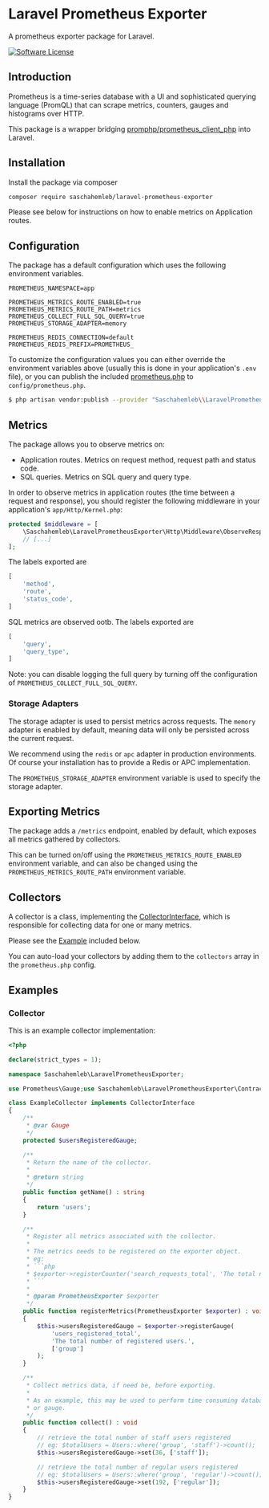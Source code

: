 # Laravel Prometheus Exporter

A prometheus exporter package for Laravel.

[![Software License](https://img.shields.io/badge/license-MIT-brightgreen.svg?style=flat-square)](LICENSE)

## Introduction

Prometheus is a time-series database with a UI and sophisticated querying language (PromQL) that can scrape metrics, counters, gauges and histograms over HTTP.

This package is a wrapper bridging [promphp/prometheus_client_php](https://github.com/promphp/prometheus_client_php) into Laravel.

## Installation

Install the package via composer
```bash
composer require saschahemleb/laravel-prometheus-exporter
```

Please see below for instructions on how to enable metrics on Application routes.

## Configuration

The package has a default configuration which uses the following environment variables.
```
PROMETHEUS_NAMESPACE=app

PROMETHEUS_METRICS_ROUTE_ENABLED=true
PROMETHEUS_METRICS_ROUTE_PATH=metrics
PROMETHEUS_COLLECT_FULL_SQL_QUERY=true
PROMETHEUS_STORAGE_ADAPTER=memory

PROMETHEUS_REDIS_CONNECTION=default
PROMETHEUS_REDIS_PREFIX=PROMETHEUS_
```

To customize the configuration values you can either override the environment variables above (usually this is done in your application's `.env` file), or you can publish the included [prometheus.php](config/prometheus.php)
to `config/prometheus.php`.
```bash
$ php artisan vendor:publish --provider "Saschahemleb\\LaravelPrometheusExporter\\PrometheusServiceProvider"
```

## Metrics

The package allows you to observe metrics on:

* Application routes. Metrics on request method, request path and status code.
* SQL queries. Metrics on SQL query and query type.

In order to observe metrics in application routes (the time between a request and response),
you should register the following middleware in your application's `app/Http/Kernel.php`:
```php
protected $middleware = [
    \Saschahemleb\LaravelPrometheusExporter\Http\Middleware\ObserveResponseTime::class,
    // [...]
];
```

The labels exported are

```php
[
    'method',
    'route',
    'status_code',
]
```

SQL metrics are observed ootb.
The labels exported are

```php
[
    'query',
    'query_type',
]
```

Note: you can disable logging the full query by turning off the configuration of `PROMETHEUS_COLLECT_FULL_SQL_QUERY`.

### Storage Adapters

The storage adapter is used to persist metrics across requests.  The `memory` adapter is enabled by default, meaning
data will only be persisted across the current request.

We recommend using the `redis` or `apc` adapter in production
environments. Of course your installation has to provide a Redis or APC implementation.

The `PROMETHEUS_STORAGE_ADAPTER` environment variable is used to specify the storage adapter.

## Exporting Metrics

The package adds a `/metrics` endpoint, enabled by default, which exposes all metrics gathered by collectors.

This can be turned on/off using the `PROMETHEUS_METRICS_ROUTE_ENABLED` environment variable,
and can also be changed using the `PROMETHEUS_METRICS_ROUTE_PATH` environment variable.

## Collectors

A collector is a class, implementing the [CollectorInterface](src/CollectorInterface.php), which is responsible for
collecting data for one or many metrics.

Please see the [Example](#Collector) included below.

You can auto-load your collectors by adding them to the `collectors` array in the `prometheus.php` config.

## Examples

### Collector

This is an example collector implementation:

```php
<?php

declare(strict_types = 1);

namespace Saschahemleb\LaravelPrometheusExporter;

use Prometheus\Gauge;use Saschahemleb\LaravelPrometheusExporter\Contracts\CollectorInterface;

class ExampleCollector implements CollectorInterface
{
    /**
     * @var Gauge
     */
    protected $usersRegisteredGauge;

    /**
     * Return the name of the collector.
     *
     * @return string
     */
    public function getName() : string
    {
        return 'users';
    }

    /**
     * Register all metrics associated with the collector.
     *
     * The metrics needs to be registered on the exporter object.
     * eg:
     * ```php
     * $exporter->registerCounter('search_requests_total', 'The total number of search requests.');
     * ```
     *
     * @param PrometheusExporter $exporter
     */
    public function registerMetrics(PrometheusExporter $exporter) : void
    {
        $this->usersRegisteredGauge = $exporter->registerGauge(
            'users_registered_total',
            'The total number of registered users.',
            ['group']
        );
    }

    /**
     * Collect metrics data, if need be, before exporting.
     *
     * As an example, this may be used to perform time consuming database queries and set the value of a counter
     * or gauge.
     */
    public function collect() : void
    {
        // retrieve the total number of staff users registered
        // eg: $totalUsers = Users::where('group', 'staff')->count();
        $this->usersRegisteredGauge->set(36, ['staff']);

        // retrieve the total number of regular users registered
        // eg: $totalUsers = Users::where('group', 'regular')->count();
        $this->usersRegisteredGauge->set(192, ['regular']);
    }
}
```
